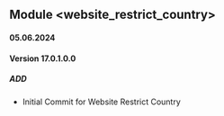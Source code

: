 ## Module <website_restrict_country>

#### 05.06.2024
#### Version 17.0.1.0.0
##### ADD
- Initial Commit for Website Restrict Country
